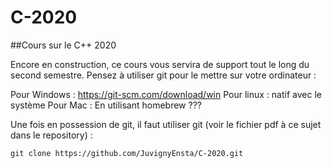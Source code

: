 # C-2020
##Cours sur le C++ 2020

Encore en construction, ce cours vous servira de support tout le long du second semestre. Pensez à utiliser git pour
le mettre sur votre ordinateur :

Pour Windows : https://git-scm.com/download/win
Pour linux   : natif avec le système
Pour Mac     : En utilisant homebrew ???

Une fois en possession de git, il faut utiliser git (voir le fichier pdf à ce sujet dans le repository) :

    git clone https://github.com/JuvignyEnsta/C-2020.git

